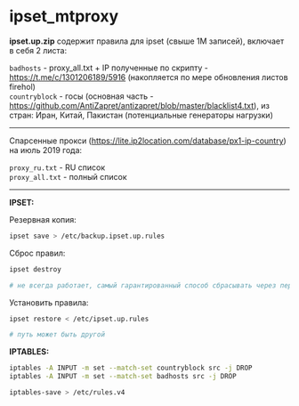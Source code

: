 # ipset_mtproxy

**ipset.up.zip** содержит правила для ipset (свыше 1М записей), включает в себя 2 листа:

<code>badhosts</code> - proxy_all.txt + IP полученные по скрипту - https://t.me/c/1301206189/5916 (накопляется по мере обновления листов firehol)<br>
<code>countryblock</code> - госы (основная часть - https://github.com/AntiZapret/antizapret/blob/master/blacklist4.txt), из стран: Иран, Китай, Пакистан (потенциальные генераторы нагрузки)
<hr>

Спарсенные прокси (https://lite.ip2location.com/database/px1-ip-country) на июль 2019 года:

<code>proxy_ru.txt</code> - RU список<br>
<code>proxy_all.txt</code> - полный список
<hr>

**IPSET:**

Резервная копия:
```bash
ipset save > /etc/backup.ipset.up.rules
```

Сброс правил:
```bash
ipset destroy

# не всегда работает, самый гарантированный способ сбрасывать через перезагрузку
```

Установить правила:
```bash
ipset restore < /etc/ipset.up.rules

# путь может быть другой
```

**IPTABLES:**
```bash
iptables -A INPUT -m set --match-set countryblock src -j DROP
iptables -A INPUT -m set --match-set badhosts src -j DROP

iptables-save > /etc/rules.v4
```
